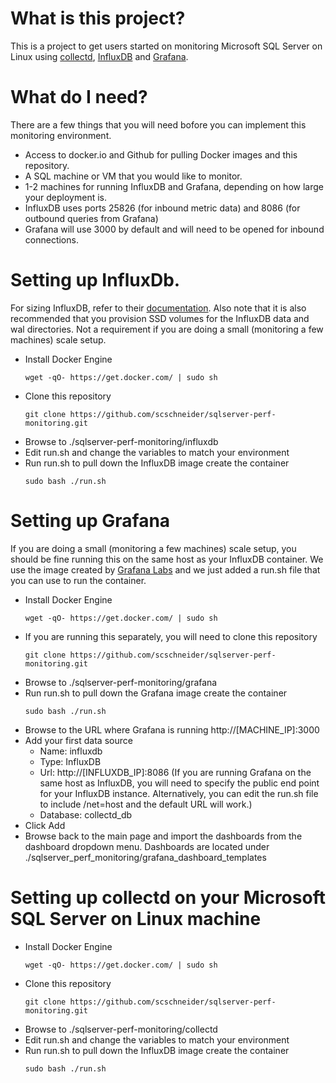 # What is this project?

This is a project to get users started on monitoring Microsoft SQL Server on Linux using [collectd](https://collectd.org/), [InfluxDB](https://www.influxdata.com/) and [Grafana](https://grafana.com/).

# What do I need?

There are a few things that you will need bofore you can implement this monitoring environment.

- Access to docker.io and Github for pulling Docker images and this repository.
- A SQL machine or VM that you would like to monitor.
- 1-2 machines for running InfluxDB and Grafana, depending on how large your deployment is.
- InfluxDB uses ports 25826 (for inbound metric data) and 8086 (for outbound queries from Grafana)
- Grafana will use 3000 by default and will need to be opened for inbound connections.

# Setting up InfluxDb.

For sizing InfluxDB, refer to their [documentation](https://docs.influxdata.com/influxdb/v1.2/guides/hardware_sizing/#general-hardware-guidelines-for-a-single-node). Also note that it is also recommended that you provision SSD volumes for the InfluxDB data and wal directories. Not a requirement if you are doing a small (monitoring a few machines) scale setup.

- Install Docker Engine
  ```
  wget -qO- https://get.docker.com/ | sudo sh
  ```
- Clone this repository
  ```
  git clone https://github.com/scschneider/sqlserver-perf-monitoring.git
  ```
- Browse to ./sqlserver-perf-monitoring/influxdb
- Edit run.sh and change the variables to match your environment
- Run run.sh to pull down the InfluxDB image create the container
  ```
  sudo bash ./run.sh
  ```
  
# Setting up Grafana

If you are doing a small (monitoring a few machines) scale setup, you should be fine running this on the same host as your InfluxDB container. We use the image created by [Grafana Labs](http://docs.grafana.org/installation/docker/) and we just added a run.sh file that you can use to run the container.

- Install Docker Engine
  ```
  wget -qO- https://get.docker.com/ | sudo sh
  ```
- If you are running this separately, you will need to clone this repository
  ```
  git clone https://github.com/scschneider/sqlserver-perf-monitoring.git
  ```
- Browse to ./sqlserver-perf-monitoring/grafana
- Run run.sh to pull down the Grafana image create the container
  ```
  sudo bash ./run.sh
  ```
- Browse to the URL where Grafana is running http://[MACHINE_IP]:3000
- Add your first data source
  * Name: influxdb
  * Type: InfluxDB
  * Url: http://[INFLUXDB_IP]:8086 (If you are running Grafana on the same host as InfluxDB, you will need to specify the public end point for your InfluxDB instance. Alternatively, you can edit the run.sh file to include /net=host and the default URL will work.)
  * Database: collectd_db
- Click Add
- Browse back to the main page and import the dashboards from the dashboard dropdown menu.
  Dashboards are located under ./sqlserver_perf_monitoring/grafana_dashboard_templates
  
# Setting up collectd on your Microsoft SQL Server on Linux machine

- Install Docker Engine
  ```
  wget -qO- https://get.docker.com/ | sudo sh
  ```
- Clone this repository
  ```
  git clone https://github.com/scschneider/sqlserver-perf-monitoring.git
  ```
- Browse to ./sqlserver-perf-monitoring/collectd
- Edit run.sh and change the variables to match your environment
- Run run.sh to pull down the InfluxDB image create the container
  ```
  sudo bash ./run.sh
  ```
